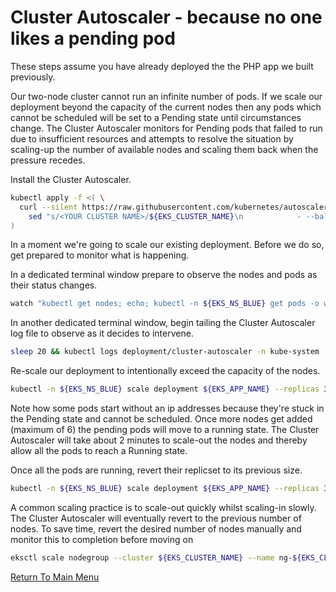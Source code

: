 # Cluster Autoscaler - because no one likes a pending pod

These steps assume you have already deployed the the PHP app we built previously.

Our two-node cluster cannot run an infinite number of pods.
If we scale our deployment beyond the capacity of the current nodes then any pods which cannot be scheduled will be set to a Pending state until circumstances change.
The Cluster Autoscaler monitors for Pending pods that failed to run due to insufficient resources and attempts to resolve the situation by scaling-up the number of available nodes and scaling them back when the pressure recedes.

Install the Cluster Autoscaler.
```bash
kubectl apply -f <( \
  curl --silent https://raw.githubusercontent.com/kubernetes/autoscaler/master/cluster-autoscaler/cloudprovider/aws/examples/cluster-autoscaler-autodiscover.yaml | \
    sed "s/<YOUR CLUSTER NAME>/${EKS_CLUSTER_NAME}\n            - --balance-similar-node-groups\n            - --skip-nodes-with-system-pods=false/g" \
)
```

In a moment we're going to scale our existing deployment.
Before we do so, get prepared to monitor what is happening.

In a dedicated terminal window prepare to observe the nodes and pods as their status changes.
```bash
watch "kubectl get nodes; echo; kubectl -n ${EKS_NS_BLUE} get pods -o wide"
```

In another dedicated terminal window, begin tailing the Cluster Autoscaler log file to observe as it decides to intervene.
```bash
sleep 20 && kubectl logs deployment/cluster-autoscaler -n kube-system -f | grep 'Scale-up\|$' --color
```

Re-scale our deployment to intentionally exceed the capacity of the nodes.
```bash
kubectl -n ${EKS_NS_BLUE} scale deployment ${EKS_APP_NAME} --replicas 30
```

Note how some pods start without an ip addresses because they're stuck in the Pending state and cannot be scheduled.
Once more nodes get added (maximum of 6) the pending pods will move to a running state.
The Cluster Autoscaler will take about 2 minutes to scale-out the nodes and thereby allow all the pods to reach a Running state.

Once all the pods are running, revert their replicset to its previous size.
```bash
kubectl -n ${EKS_NS_BLUE} scale deployment ${EKS_APP_NAME} --replicas 3
```

A common scaling practice is to scale-out quickly whilst scaling-in slowly.
The Cluster Autoscaler will eventually revert to the previous number of nodes.
To save time, revert the desired number of nodes manually and monitor this to completion before moving on
```bash
eksctl scale nodegroup --cluster ${EKS_CLUSTER_NAME} --name ng-${EKS_CLUSTER_NAME} --nodes 2
```

[Return To Main Menu](/README.md)
